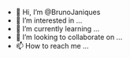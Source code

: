- 👋 Hi, I’m @BrunoJaniques
- 👀 I’m interested in ...
- 🌱 I’m currently learning ...
- 💞️ I’m looking to collaborate on ...
- 📫 How to reach me ...

<!---
BrunoJaniques/BrunoJaniques is a ✨ special ✨ repository because its `README.md` (this file) appears on your GitHub profile.
You can click the Preview link to take a look at your changes.
--->
